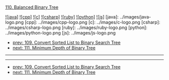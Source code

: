 [110. Balanced Binary Tree](https://leetcode.com/problems/balanced-binary-tree/)

[![java]](../java/110-balanced-binary-tree.md)
[![cpp]](../cpp/110-balanced-binary-tree.md)
[![c]](../c/110-balanced-binary-tree.md)
[![csharp]](../csharp/110-balanced-binary-tree.md)
[![ruby]](../ruby/110-balanced-binary-tree.md)
[![python]](../python/110-balanced-binary-tree.md)
[![js]](../js/110-balanced-binary-tree.md)
[java]: ../images/java-logo.png
[cpp]: ../images/cpp-logo.png
[c]: ../images/c-logo.png
[csharp]: ../images/csharp-logo.png
[ruby]: ../images/ruby-logo.png
[python]: ../images/python-logo.png
[js]: ../images/js-logo.png

- [prev: 109. Convert Sorted List to Binary Search Tree](109-convert-sorted-list-to-binary-search-tree.md)
- [next: 111. Minimum Depth of Binary Tree](111-minimum-depth-of-binary-tree.md)

---



---

- [prev: 109. Convert Sorted List to Binary Search Tree](109-convert-sorted-list-to-binary-search-tree.md)
- [next: 111. Minimum Depth of Binary Tree](111-minimum-depth-of-binary-tree.md)
